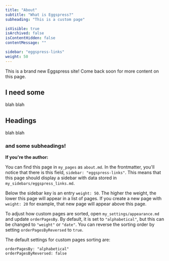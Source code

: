 ```yaml
---
title: "About"
subtitle: "What is Eggspress?"
subheading: "This is a custom page"

isVisible: true
isArchived: false
isContentHidden: false
contentMessage: ""

sidebar: "eggspress-links"
weight: 50
---
```


This is a brand new Eggspress site! Come back soon for more content on this page.

## I need some

blah blah

## Headings

blah blah

### and some subheadings!

**If you're the author:**

You can find this page in `my_pages` as `about.md`. In the frontmatter, you'll notice that there is this field, `sidebar: "eggspress-links"`. This means that this page should display a sidebar with data stored in `my_sidebars/eggspress_links.md`.

Below the sidebar key is an entry `weight: 50`. The higher the weight, the lower this page will appear in a list of pages. If you create a new page with `weight: 20` for example, that new page will appear above this page. 

To adjust how custom pages are sorted, open `my_settings/appearance.md` and update `orderPagesBy`. By default, it is set to `"alphabetical"`, but this can be changed to `"weight"` or `"date"`. You can reverse the sorting order by setting `orderPagesByReversed` to `true`.

The default settings for custom pages sorting are:

```
orderPagesBy: "alphabetical"
orderPagesByReversed: false
```